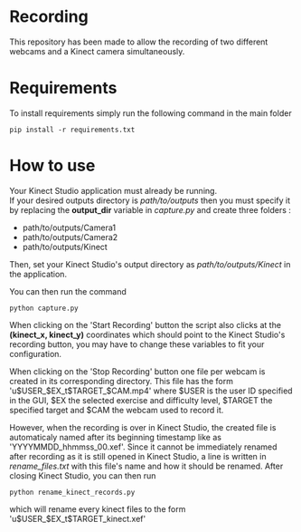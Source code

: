 # Recording 

This repository has been made to allow the recording of two different webcams and a Kinect camera simultaneously.

# Requirements
To install requirements simply run the following command in the main folder

```
pip install -r requirements.txt
```

# How to use
Your Kinect Studio application must already be running. <br> 
If your desired outputs directory is _path/to/outputs_ then you must specify it by replacing the **output_dir** variable in _capture.py_ and create three folders : 
* path/to/outputs/Camera1
* path/to/outputs/Camera2
* path/to/outputs/Kinect

Then, set your Kinect Studio's output directory as _path/to/outputs/Kinect_ in the application.

You can then run the command 

```
python capture.py
```

When clicking on the 'Start Recording' button the script also clicks at the **(kinect_x, kinect_y)** coordinates which should point to the Kinect Studio's recording button, you may have to change these variables to fit your configuration.

When clicking on the 'Stop Recording' button one file per webcam is created in its corresponding directory. 
This file has the form 'u$USER_$EX_t$TARGET_$CAM.mp4' where $USER is the user ID specified in the GUI, $EX the selected exercise and difficulty level, $TARGET the specified target and $CAM the webcam used to record it.

However, when the recording is over in Kinect Studio, the created file is automaticaly named after its beginning timestamp like as 'YYYYMMDD_hhmmss_00.xef'. Since it cannot be immediately renamed after recording as it is still opened in Kinect Studio, a line is written in _rename_files.txt_ with this file's name and how it should be renamed. After closing Kinect Studio, you can then run 
```
python rename_kinect_records.py
```
which will rename every kinect files to the form 'u$USER_$EX_t$TARGET_kinect.xef'